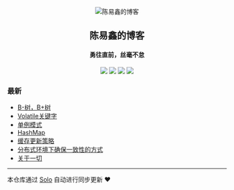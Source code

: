 <p align="center"><img alt="陈易鑫的博客" src="https://wx.qlogo.cn/mmopen/vi_32/DYAIOgq83erkNTfQPROPBvhVsxibkN099ZcHjGZKfKnb6YwuAbfXIGBniccrB50dHwctJGWxcETob0nSorcxn5mA/132"></p><h2 align="center">
陈易鑫的博客
</h2>

<h4 align="center">勇往直前，丝毫不怠</h4>
<p align="center"><a title="陈易鑫的博客" target="_blank" href="https://github.com/chenyixin8854/solo-blog"><img src="https://img.shields.io/github/last-commit/chenyixin8854/solo-blog.svg?style=flat-square&color=FF9900"></a>
<a title="GitHub repo size in bytes" target="_blank" href="https://github.com/chenyixin8854/solo-blog"><img src="https://img.shields.io/github/repo-size/chenyixin8854/solo-blog.svg?style=flat-square"></a>
<a title="Solo Version" target="_blank" href="https://github.com/b3log/solo/releases"><img src="https://img.shields.io/badge/solo-3.6.5-f1e05a.svg?style=flat-square&color=blueviolet"></a>
<a title="Hits" target="_blank" href="https://github.com/b3log/hits"><img src="https://hits.b3log.org/chenyixin8854/solo-blog.svg"></a></p>

### 最新

* [B-树，B+树](http://cx.wwyll.com/articles/2019/10/16/1571221690290.html)
* [Volatile关键字](http://cx.wwyll.com/articles/2019/10/16/1571211165229.html)
* [单例模式](http://cx.wwyll.com/singleton)
* [HashMap](http://cx.wwyll.com/articles/2019/10/15/1571155110012.html)
* [缓存更新策略](http://cx.wwyll.com/cache)
* [分布式环境下确保一致性的方式](http://cx.wwyll.com/distributed)
* [关于一切](http://cx.wwyll.com/about)



---

本仓库通过 [Solo](https://github.com/b3log/solo) 自动进行同步更新 ❤️ 